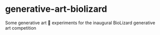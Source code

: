 # generative-art-biolizard
Some generative art 🎨 experiments for the inaugural BioLizard generative art competition
